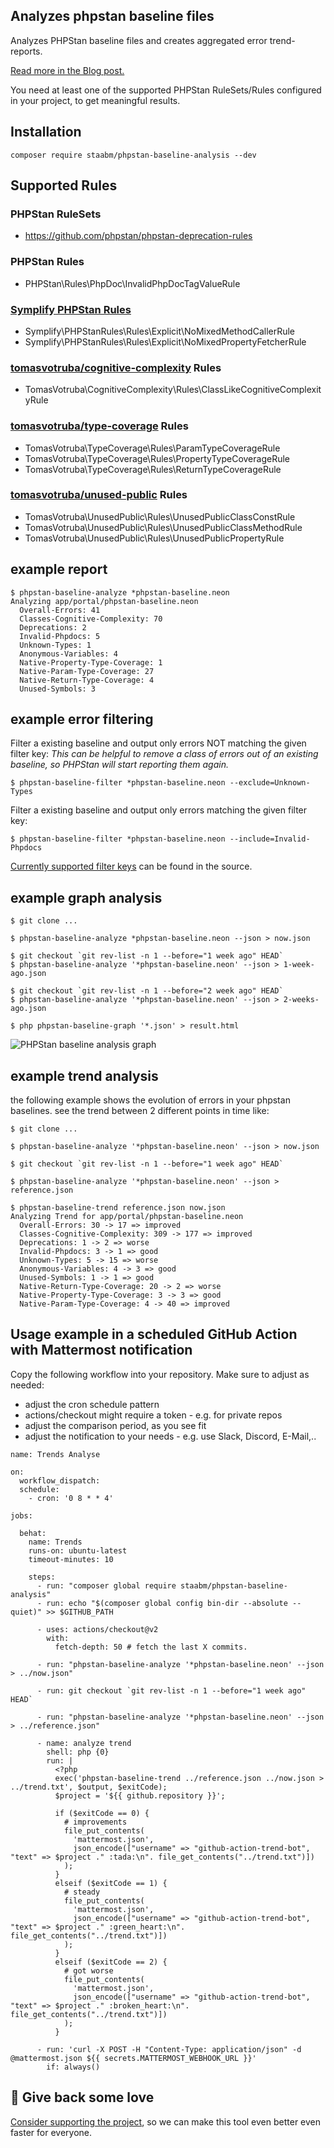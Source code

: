 Analyzes phpstan baseline files
-------------------------------

Analyzes PHPStan baseline files and creates aggregated error trend-reports.

[Read more in the Blog post.](https://staabm.github.io/2022/07/04/phpstan-baseline-analysis.html)

You need at least one of the supported PHPStan RuleSets/Rules configured in your project, to get meaningful results.

## Installation

```
composer require staabm/phpstan-baseline-analysis --dev
```

## Supported Rules

### PHPStan RuleSets
- https://github.com/phpstan/phpstan-deprecation-rules

### PHPStan Rules
- PHPStan\Rules\PhpDoc\InvalidPhpDocTagValueRule

### [Symplify PHPStan Rules](https://github.com/symplify/phpstan-rules)
- Symplify\PHPStanRules\Rules\Explicit\NoMixedMethodCallerRule
- Symplify\PHPStanRules\Rules\Explicit\NoMixedPropertyFetcherRule

### [tomasvotruba/cognitive-complexity](https://github.com/TomasVotruba/cognitive-complexity) Rules
- TomasVotruba\CognitiveComplexity\Rules\ClassLikeCognitiveComplexityRule

### [tomasvotruba/type-coverage](https://github.com/TomasVotruba/type-coverage) Rules
- TomasVotruba\TypeCoverage\Rules\ParamTypeCoverageRule
- TomasVotruba\TypeCoverage\Rules\PropertyTypeCoverageRule
- TomasVotruba\TypeCoverage\Rules\ReturnTypeCoverageRule

### [tomasvotruba/unused-public](https://github.com/TomasVotruba/unused-public) Rules
- TomasVotruba\UnusedPublic\Rules\UnusedPublicClassConstRule
- TomasVotruba\UnusedPublic\Rules\UnusedPublicClassMethodRule
- TomasVotruba\UnusedPublic\Rules\UnusedPublicPropertyRule


## example report

```
$ phpstan-baseline-analyze *phpstan-baseline.neon
Analyzing app/portal/phpstan-baseline.neon
  Overall-Errors: 41
  Classes-Cognitive-Complexity: 70
  Deprecations: 2
  Invalid-Phpdocs: 5
  Unknown-Types: 1
  Anonymous-Variables: 4
  Native-Property-Type-Coverage: 1
  Native-Param-Type-Coverage: 27
  Native-Return-Type-Coverage: 4
  Unused-Symbols: 3
```

## example error filtering

Filter a existing baseline and output only errors NOT matching the given filter key:
_This can be helpful to remove a class of errors out of an existing baseline, so PHPStan will start reporting them again._
```
$ phpstan-baseline-filter *phpstan-baseline.neon --exclude=Unknown-Types
```

Filter a existing baseline and output only errors matching the given filter key:
```
$ phpstan-baseline-filter *phpstan-baseline.neon --include=Invalid-Phpdocs
```

[Currently supported filter keys](https://github.com/staabm/phpstan-baseline-analysis/blob/1e8ea32a10e1a50c3fd21396201495a1ae1a5d1d/lib/ResultPrinter.php#L42-L51) can be found in the source.

## example graph analysis

```
$ git clone ...

$ phpstan-baseline-analyze *phpstan-baseline.neon --json > now.json

$ git checkout `git rev-list -n 1 --before="1 week ago" HEAD`
$ phpstan-baseline-analyze '*phpstan-baseline.neon' --json > 1-week-ago.json

$ git checkout `git rev-list -n 1 --before="2 week ago" HEAD`
$ phpstan-baseline-analyze '*phpstan-baseline.neon' --json > 2-weeks-ago.json

$ php phpstan-baseline-graph '*.json' > result.html
```

![PHPStan baseline analysis graph](https://github.com/staabm/phpstan-baseline-analysis/assets/120441/ea5abe25-21e8-43f2-9118-0967a75517c6)


## example trend analysis

the following example shows the evolution of errors in your phpstan baselines.
see the trend between 2 different points in time like:

```
$ git clone ...

$ phpstan-baseline-analyze '*phpstan-baseline.neon' --json > now.json

$ git checkout `git rev-list -n 1 --before="1 week ago" HEAD`

$ phpstan-baseline-analyze '*phpstan-baseline.neon' --json > reference.json

$ phpstan-baseline-trend reference.json now.json
Analyzing Trend for app/portal/phpstan-baseline.neon
  Overall-Errors: 30 -> 17 => improved
  Classes-Cognitive-Complexity: 309 -> 177 => improved
  Deprecations: 1 -> 2 => worse
  Invalid-Phpdocs: 3 -> 1 => good
  Unknown-Types: 5 -> 15 => worse
  Anonymous-Variables: 4 -> 3 => good
  Unused-Symbols: 1 -> 1 => good
  Native-Return-Type-Coverage: 20 -> 2 => worse
  Native-Property-Type-Coverage: 3 -> 3 => good
  Native-Param-Type-Coverage: 4 -> 40 => improved
```

## Usage example in a scheduled GitHub Action with Mattermost notification

Copy the following workflow into your repository. Make sure to adjust as needed:
- adjust the cron schedule pattern
- actions/checkout might require a token - e.g. for private repos
- adjust the comparison period, as you see fit
- adjust the notification to your needs - e.g. use Slack, Discord, E-Mail,..

```
name: Trends Analyse

on:
  workflow_dispatch:
  schedule:
    - cron: '0 8 * * 4'

jobs:

  behat:
    name: Trends
    runs-on: ubuntu-latest
    timeout-minutes: 10

    steps:
      - run: "composer global require staabm/phpstan-baseline-analysis"
      - run: echo "$(composer global config bin-dir --absolute --quiet)" >> $GITHUB_PATH

      - uses: actions/checkout@v2
        with:
          fetch-depth: 50 # fetch the last X commits.

      - run: "phpstan-baseline-analyze '*phpstan-baseline.neon' --json > ../now.json"

      - run: git checkout `git rev-list -n 1 --before="1 week ago" HEAD`

      - run: "phpstan-baseline-analyze '*phpstan-baseline.neon' --json > ../reference.json"

      - name: analyze trend
        shell: php {0}
        run: |
          <?php
          exec('phpstan-baseline-trend ../reference.json ../now.json > ../trend.txt', $output, $exitCode);
          $project = '${{ github.repository }}';

          if ($exitCode == 0) {
            # improvements
            file_put_contents(
              'mattermost.json',
              json_encode(["username" => "github-action-trend-bot", "text" => $project ." :tada:\n". file_get_contents("../trend.txt")])
            );
          }
          elseif ($exitCode == 1) {
            # steady
            file_put_contents(
              'mattermost.json',
              json_encode(["username" => "github-action-trend-bot", "text" => $project ." :green_heart:\n". file_get_contents("../trend.txt")])
            );
          }
          elseif ($exitCode == 2) {
            # got worse
            file_put_contents(
              'mattermost.json',
              json_encode(["username" => "github-action-trend-bot", "text" => $project ." :broken_heart:\n". file_get_contents("../trend.txt")])
            );
          }

      - run: 'curl -X POST -H "Content-Type: application/json" -d @mattermost.json ${{ secrets.MATTERMOST_WEBHOOK_URL }}'
        if: always()

```

## 💌 Give back some love

[Consider supporting the project](https://github.com/sponsors/staabm), so we can make this tool even better even faster for everyone.
